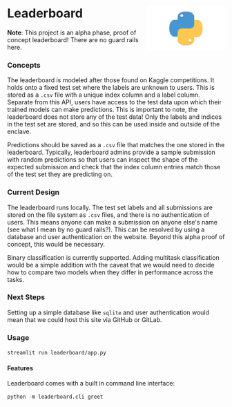 <h1>Leaderboard<img src='https://github.com/yngtodd/leaderboard/blob/main/img/snek.png' align='right' width='180' height='104'></h1>


**Note**: This project is an alpha phase, proof of concept leaderboard! There are no 
guard rails here.


### Concepts

The leaderboard is modeled after those found on Kaggle competitions. It holds onto a 
fixed test set where the labels are unknown to users. This is stored as a `.csv` file 
with a unique index column and a label column. Separate from this API, users have 
access to the test data upon which their trained models can make predictions. This is 
important to note, the leaderboard does not store any of the test data! Only the labels 
and indices in the test set are stored, and so this can be used inside and outside of the 
enclave.

Predictions should be saved as a `.csv` file that matches the one stored in the leaderboard.
Typically, leaderboard admins provide a sample submission with random predictions so 
that users can inspect the shape of the expected submission and check that the index
column entries match those of the test set they are predicting on. 


### Current Design

The leaderboard runs locally. The test set labels and all submissions are stored on the
file system as `.csv` files, and there is no authentication of users. This means anyone can
make a submission on anyone else's name (see what I mean by no guard rails?). This can
be resolved by using a database and user authentication on the website. Beyond this alpha
proof of concept, this would be necessary.

Binary classification is currently supported. Adding multitask classification would be a simple
addition with the caveat that we would need to decide how to compare two models when they differ
in performance across the tasks.


### Next Steps

Setting up a simple database like `sqlite` and user authentication would mean that we could 
host this site via GitHub or GitLab.


### Usage

```
streamlit run leaderboard/app.py
```

#### Features

Leaderboard comes with a built in command line interface:

```python
python -m leaderboard.cli greet
```
